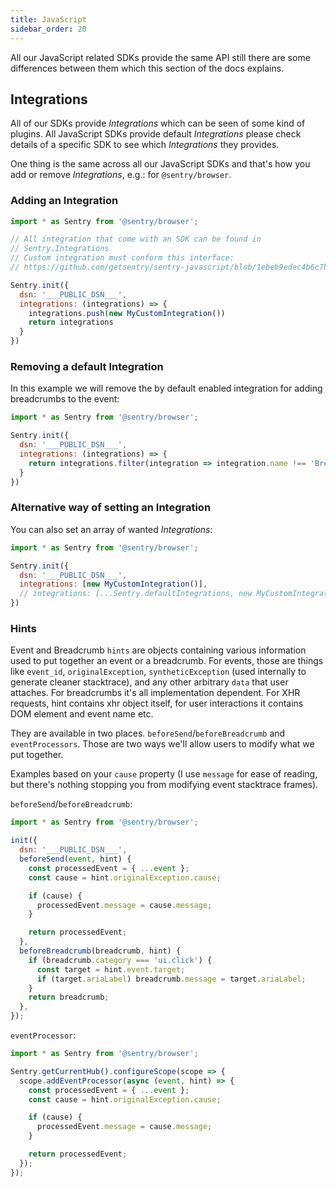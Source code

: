 ```yaml
---
title: JavaScript
sidebar_order: 20
---
```


All our JavaScript related SDKs provide the same API still there are some differences between them
which this section of the docs explains.

## Integrations

All of our SDKs provide _Integrations_ which can be seen of some kind of plugins. All JavaScript SDKs provide default _Integrations_ please check  details of a specific SDK to see which _Integrations_ they provides.

One thing is the same across all our JavaScript SDKs and that's how you add or remove _Integrations_, e.g.: for `@sentry/browser`.

### Adding an Integration

```javascript
import * as Sentry from '@sentry/browser';

// All integration that come with an SDK can be found in 
// Sentry.Integrations
// Custom integration must conform this interface:
// https://github.com/getsentry/sentry-javascript/blob/1ebeb9edec4b6c7b07a61e0caac426a66eedaf2a/packages/types/src/index.ts#L205

Sentry.init({
  dsn: '___PUBLIC_DSN___',
  integrations: (integrations) => {
    integrations.push(new MyCustomIntegration())
    return integrations
  }
})
```

### Removing a default Integration

In this example we will remove the by default enabled integration for adding breadcrumbs to the event:

```javascript
import * as Sentry from '@sentry/browser';

Sentry.init({
  dsn: '___PUBLIC_DSN___',
  integrations: (integrations) => {
    return integrations.filter(integration => integration.name !== 'Breadcrumbs');
  }
})
```

### Alternative way of setting an Integration

You can also set an array of wanted _Integrations_:
```javascript
import * as Sentry from '@sentry/browser';

Sentry.init({
  dsn: '___PUBLIC_DSN___',
  integrations: [new MyCustomIntegration()],
  // integrations: [...Sentry.defaultIntegrations, new MyCustomIntegration()], 
})
```

### Hints

Event and Breadcrumb `hints` are objects containing various information used to put together an event or a breadcrumb. For events, those are things like `event_id`, `originalException`, `syntheticException` (used internally to generate cleaner stacktrace), and any other arbitrary `data` that user attaches. For breadcrumbs it's all implementation dependent. For XHR requests, hint contains xhr object itself, for user interactions it contains DOM element and event name etc.

They are available in two places. `beforeSend`/`beforeBreadcrumb` and `eventProcessors`. Those are two ways we'll allow users to modify what we put together.

Examples based on your `cause` property (I use `message` for ease of reading, but there's nothing stopping you from modifying event stacktrace frames).

`beforeSend`/`beforeBreadcrumb`:

```javascript
import * as Sentry from '@sentry/browser';

init({
  dsn: '___PUBLIC_DSN___',
  beforeSend(event, hint) {
    const processedEvent = { ...event };
    const cause = hint.originalException.cause;

    if (cause) {
      processedEvent.message = cause.message;
    }

    return processedEvent;
  },
  beforeBreadcrumb(breadcrumb, hint) {
    if (breadcrumb.category === 'ui.click') {
      const target = hint.event.target;
      if (target.ariaLabel) breadcrumb.message = target.ariaLabel;
    }
    return breadcrumb;
  },
});
```

`eventProcessor`:

```javascript
import * as Sentry from '@sentry/browser';

Sentry.getCurrentHub().configureScope(scope => {
  scope.addEventProcessor(async (event, hint) => {
    const processedEvent = { ...event };
    const cause = hint.originalException.cause;

    if (cause) {
      processedEvent.message = cause.message;
    }

    return processedEvent;
  });
});
```